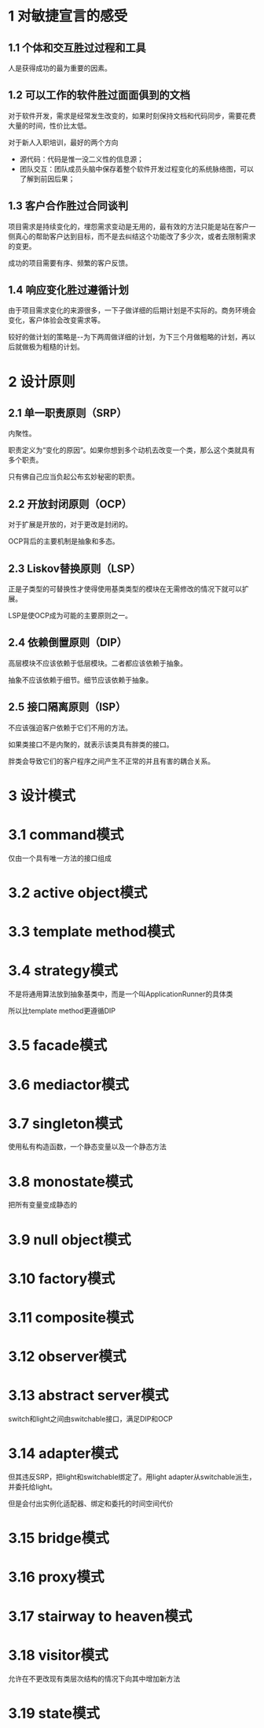 # 1 对敏捷宣言的感受

## 1.1 个体和交互胜过过程和工具

人是获得成功的最为重要的因素。

## 1.2 可以工作的软件胜过面面俱到的文档

对于软件开发，需求是经常发生改变的，如果时刻保持文档和代码同步，需要花费大量的时间，性价比太低。

对于新人入职培训，最好的两个方向
- 源代码：代码是惟一没二义性的信息源；
- 团队交互：团队成员头脑中保存着整个软件开发过程变化的系统脉络图，可以了解到前因后果；

## 1.3 客户合作胜过合同谈判
项目需求是持续变化的，埋怨需求变动是无用的，最有效的方法只能是站在客户一侧真心的帮助客户达到目标，而不是去纠结这个功能改了多少次，或者去限制需求的变更。

成功的项目需要有序、频繁的客户反馈。

## 1.4 响应变化胜过遵循计划
由于项目需求变化的来源很多，一下子做详细的后期计划是不实际的。商务环境会变化，客户体验会改变需求等。

较好的做计划的策略是--为下两周做详细的计划，为下三个月做粗略的计划，再以后就做极为粗糙的计划。

# 2 设计原则
## 2.1 单一职责原则（SRP）
内聚性。

职责定义为“变化的原因”。如果你想到多个动机去改变一个类，那么这个类就具有多个职责。

只有佛自己应当负起公布玄妙秘密的职责。

## 2.2 开放封闭原则（OCP）
对于扩展是开放的，对于更改是封闭的。

OCP背后的主要机制是抽象和多态。

## 2.3 Liskov替换原则（LSP）
正是子类型的可替换性才使得使用基类类型的模块在无需修改的情况下就可以扩展。

LSP是使OCP成为可能的主要原则之一。

## 2.4 依赖倒置原则（DIP）
高层模块不应该依赖于低层模块。二者都应该依赖于抽象。

抽象不应该依赖于细节。细节应该依赖于抽象。

## 2.5 接口隔离原则（ISP）
不应该强迫客户依赖于它们不用的方法。

如果类接口不是内聚的，就表示该类具有胖类的接口。

胖类会导致它们的客户程序之间产生不正常的并且有害的耦合关系。

# 3 设计模式
# 3.1 command模式

仅由一个具有唯一方法的接口组成

# 3.2 active object模式
# 3.3 template method模式
# 3.4 strategy模式

不是将通用算法放到抽象基类中，而是一个叫ApplicationRunner的具体类

所以比template method更遵循DIP

# 3.5 facade模式
# 3.6 mediactor模式
# 3.7 singleton模式

使用私有构造函数，一个静态变量以及一个静态方法

# 3.8 monostate模式

把所有变量变成静态的

# 3.9 null object模式
# 3.10 factory模式
# 3.11 composite模式

# 3.12 observer模式

# 3.13 abstract server模式

switch和light之间由switchable接口，满足DIP和OCP

# 3.14 adapter模式

但其违反SRP，把light和switchable绑定了。用light adapter从switchable派生，并委托给light。

但是会付出实例化适配器、绑定和委托的时间空间代价

# 3.15 bridge模式

# 3.16 proxy模式

# 3.17 stairway to heaven模式

# 3.18 visitor模式

允许在不更改现有类层次结构的情况下向其中增加新方法

# 3.19 state模式


